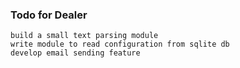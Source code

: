 ### Todo for Dealer
	build a small text parsing module
	write module to read configuration from sqlite db
	develop email sending feature
	